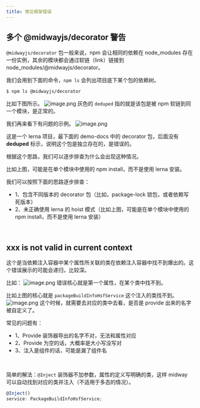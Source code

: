 ```yaml
---
title: 常见框架错误
---
```


  ## 多个 @midwayjs/decorator 警告


`@midwayjs/decorator` 包一般来说，npm 会让相同的依赖在 node_modules 存在一份实例，其余的模块都会通过软链（link）链接到 node_modules/@midwayjs/decorator。


我们会用到下面的命令，`npm ls` 会列出项目底下某个包的依赖树。
```bash
$ npm ls @midwayjs/decorator
```
比如下图所示。
![image.png](https://cdn.nlark.com/yuque/0/2021/png/501408/1619410071552-37bf3b21-202c-4925-9140-5244d526225c.png#clientId=u71824833-3cf4-4&from=paste&height=183&id=u9799682e&margin=%5Bobject%20Object%5D&name=image.png&originHeight=183&originWidth=541&originalType=binary&size=29975&status=done&style=none&taskId=uc4dadc41-2faf-4bd0-a11b-703a7aa1734&width=541)
灰色的 `deduped` 指的就是该包是被 npm 软链到同一个模块，是正常的。


我们再来看下有问题的示例。
![image.png](https://cdn.nlark.com/yuque/0/2021/png/501408/1619410270669-45dd7973-ddc8-4ad5-b9b6-e7a2822b6686.png#clientId=u71824833-3cf4-4&from=paste&height=308&id=u0fc19ab4&margin=%5Bobject%20Object%5D&name=image.png&originHeight=308&originWidth=1010&originalType=binary&size=140832&status=done&style=none&taskId=u29f7d583-7971-4ffe-87cf-0413e02dfba&width=1010)


这是一个 lerna 项目，最下面的 demo-docs 中的 decorator 包，后面没有 **deduped** 标示，说明这个包是独立存在的，是错误的。


根据这个思路，我们可以逐步排查为什么会出现这种情况。


比如上图，可能是在单个模块中使用的 npm install，而不是使用 lerna 安装。


我们可以按照下面的思路逐步排查：


- 1、包含不同版本的 decorator 包（比如，package-lock 锁包，或者依赖写死版本）
- 2、未正确使用 lerna 的 hoist 模式（比如上图，可能是在单个模块中使用的 npm install，而不是使用 lerna 安装）

​

## xxx is not valid in current context


这个是当依赖注入容器中某个属性所关联的类在依赖注入容器中找不到爆出的。这个错误展示的可能会递归，比较深。


比如：
![image.png](https://cdn.nlark.com/yuque/0/2021/png/501408/1621827595535-04bba2da-e00d-4743-8476-12b96733afca.png#clientId=u9d5ed330-0baa-4&from=paste&height=141&id=u759ee365&margin=%5Bobject%20Object%5D&name=image.png&originHeight=141&originWidth=1053&originalType=binary&size=191056&status=done&style=none&taskId=ud19d0270-80f8-45a7-82e2-0e2a9da8e07&width=1053)
错误核心就是第一个属性，在某个类中找不到。
​

比如上图的核心就是 `packageBuildInfoHsfService` 这个注入的类找不到。
![image.png](https://cdn.nlark.com/yuque/0/2021/png/501408/1621827663159-75dd34ca-5dcd-4301-be23-f6bd59ee9f2e.png#clientId=u9d5ed330-0baa-4&from=paste&height=166&id=ucf60cd20&margin=%5Bobject%20Object%5D&name=image.png&originHeight=166&originWidth=765&originalType=binary&size=149169&status=done&style=none&taskId=ub1438e1c-aceb-4a3a-b528-6858619363d&width=765)
这个时候，就需要去对应的类中去看，是否是 provide 出来的名字被自定义了。
​

常见的问题有：
​


- 1、Provide 装饰器导出的名字不对，无法和属性对应
- 2、Provide 为空的话，大概率是大小写没写对
- 3、注入是组件的话，可能是漏了组件名

​

简单的解法：`@Inject` 装饰器不加参数，属性的定义写明确的类，这样 midway 可以自动找到对应的类并注入（不适用于多态的情况）。
```typescript
@Inject()
service: PackageBuildInfoHsfService;
```